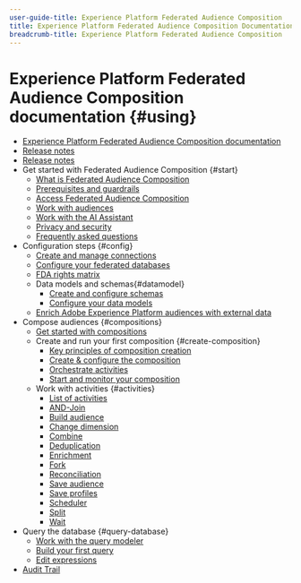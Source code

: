 ```yaml
---
user-guide-title: Experience Platform Federated Audience Composition 
title: Experience Platform Federated Audience Composition Documentation
breadcrumb-title: Experience Platform Federated Audience Composition
---
```


# Experience Platform Federated Audience Composition documentation {#using}

+ [Experience Platform Federated Audience Composition documentation](home.md)
+ [Release notes](start/release-notes.md)
+ [Release notes](start/e-release-notes.md)
+ Get started with Federated Audience Composition {#start}
    + [What is Federated Audience Composition](start/get-started.md)
    + [Prerequisites and guardrails](start/access-prerequisites.md)
    + [Access Federated Audience Composition](start/feature-access.md)
    + [Work with audiences](start/audiences.md)
    + [Work with the AI Assistant](start/ai-assistant.md)
    + [Privacy and security](start/privacy-security.md)
    + [Frequently asked questions](start/faq.md)
+ Configuration steps {#config}
    + [Create and manage connections](connections/connections.md)
    + [Configure your federated databases](connections/federated-db.md)
    + [FDA rights matrix](connections/fda-rights.md)
    + Data models and schemas{#datamodel}
        + [Create and configure schemas](customer/schemas.md)
        + [Configure your data models](data-management/gs-models.md)
    + [Enrich Adobe Experience Platform audiences with external data](connections/destinations.md)
+ Compose audiences {#compositions}
    + [Get started with compositions](compositions/gs-compositions.md)
    + Create and run your first composition {#create-composition}
        + [Key principles of composition creation](compositions/gs-composition-creation.md)
        + [Create & configure the composition](compositions/create-composition.md)
        + [Orchestrate activities](compositions/orchestrate-activities.md)
        + [Start and monitor your composition](compositions/start-monitor-composition.md)
    + Work with activities {#activities}
        + [List of activities](compositions/activities/about-activities.md)
        + [AND-Join](compositions/activities/and-join.md)
        + [Build audience](compositions/activities/build-audience.md)
        + [Change dimension](compositions/activities/change-dimension.md)
        + [Combine](compositions/activities/combine.md)
        + [Deduplication](compositions/activities/deduplication.md)
        + [Enrichment](compositions/activities/enrichment.md)
        + [Fork](compositions/activities/fork.md)
        + [Reconciliation](compositions/activities/reconciliation.md)
        + [Save audience](compositions/activities/save-audience.md)
        + [Save profiles](compositions/activities/save-profiles.md)
        + [Scheduler](compositions/activities/scheduler.md)
        + [Split](compositions/activities/split.md)
        + [Wait](compositions/activities/wait.md)
+ Query the database {#query-database}
    + [Work with the query modeler](query/query-modeler-overview.md)
    + [Build your first query](query/build-query.md)
    + [Edit expressions](query/expression-editor.md)
+ [Audit Trail](admin/audit-trail.md)

